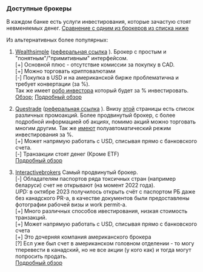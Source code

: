 ### Доступные  брокеры
В каждом банке есть услуги инвестирования, которые зачастую стоят невменяемых денег. [Сравнение с одним из брокеров из списка ниже](https://www.wealthsimple.com/en-ca/learn/best-trading-platforms-canada#the_history_of_online_trading_platforms_in_canada)

Из альтернативных более популярных:
1. [Wealthsimple](https://wealthsimple.com) ([реферальная ссылка](https://my.wealthsimple.com/app/public/trade-referral-signup?code=ODAVZQ) ).
Брокер с простым и "понятным"/"примитивным" интерфейсом. <br>
[+] Основной плюс - отсутствие комиссии за покупку в CAD. <br>
[+] Можно торговать криптовалютами <br>
[-] Покупка в USD и на американской бирже проблематична и требует конвертации (за %). <br>
Так же имеет [робо инвестора](https://www.wealthsimple.com/en-ca/learn/what-is-robo-advisor) который будет за % инвестировать.<br> [Обзор](https://www.investopedia.com/wealthsimple-review-4684946);
[Подробный обзор](https://www.investopedia.com/wealthsimple-trade-review-6503907)

2. [Questrade](https://questrade.com/) ([реферальная ссылка](https://start.questrade.com/?oaa_promo=776430799458399) ). 
Внизу [этой](https://www.questrade.com/about-us/programs-promotions) страницы есть список различных промоакций.
Более продвинутый брокер, с более подробной информацией об акциях, помимо акций можно торговать многим другим. Так же [имеют](https://www.questrade.com/pricing/questwealth-portfolios-fees) полуавтоматический режим инвестирования за %. <br>
[+] Может напрямую работать с USD, списывая прямо с банковского счета. <br>
[-] Транзакции стоят денег (Кроме ETF) <br>
[Подробный обзор](https://www.investopedia.com/questrade-review-5070359)

3. [Interactivebrokers](https://www.interactivebrokers.ca/en/home.php)
Самый продвинутый брокер. <br>
[-] Обладателям паспортов ряда токсичных стран (например беларуси) счет не открывают (на момент 2022 года). <br> 
    _UPD:_ в октябре 2023 получилось открыть счёт с паспортом РБ даже без канадского PR-а, в качестве документов были предоставлены фотографии рабочей визы и work permit-а.<br>
[+] Много различных способов ивестирования, низкая стоимость транзакций. <br>
[+] Может напрямую работать с USD, списывая прямо с банковского счета <br>
[+] Это дочерняя компания американского брокера <br>
[?]  Есл уже был счет в американском головном отделении - то могу тперевести в канадский, но не все акции (у кого как) и тогда могут попросить продать. <br>
[Подробный обзор](https://www.investopedia.com/interactive-brokers-review-4587904)
